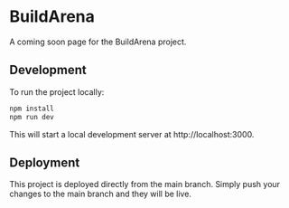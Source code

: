 # BuildArena

A coming soon page for the BuildArena project.

## Development

To run the project locally:

```bash
npm install
npm run dev
```

This will start a local development server at http://localhost:3000.

## Deployment

This project is deployed directly from the main branch. Simply push your changes to the main branch and they will be live. 
